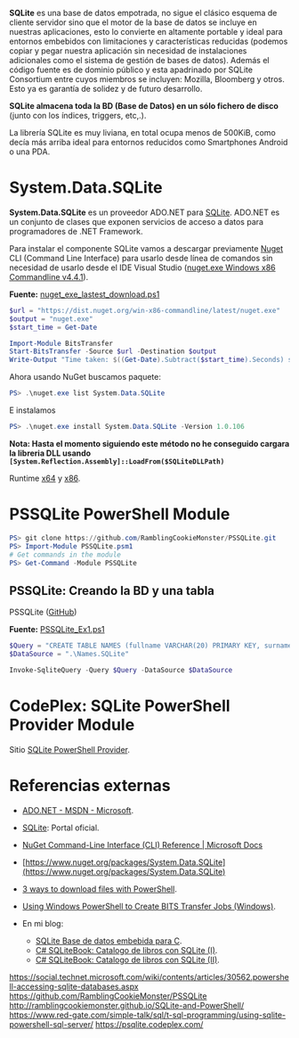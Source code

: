 **SQLite** es una base de datos empotrada, no sigue el clásico esquema de cliente servidor sino que el motor de la base de datos se incluye en nuestras aplicaciones, esto lo convierte en altamente portable y ideal para entornos embebidos con limitaciones y características reducidas (podemos copiar y pegar nuestra aplicación sin necesidad de instalaciones adicionales como el sistema de gestión de bases de datos). Además el código fuente es de dominio público y esta apadrinado por SQLite Consortium entre cuyos miembros se incluyen: Mozilla, Bloomberg y otros. Esto ya es garantía de solidez y de futuro desarrollo.

**SQLite almacena toda la BD (Base de Datos) en un sólo fichero de disco** (junto con los índices, triggers, etc,.).

La librería SQLite es muy liviana, en total ocupa menos de 500KiB, como decía más arriba ideal para entornos reducidos como Smartphones Android o una PDA.

# System.Data.SQLite

**System.Data.SQLite** es un proveedor ADO.NET para [SQLite](https://www.sqlite.org/). ADO.NET es un conjunto de clases que exponen servicios de acceso a datos para programadores de .NET Framework.

Para instalar el componente SQLite vamos a descargar previamente [Nuget](https://www.nuget.org/downloads) CLI (Command Line Interface) para usarlo desde línea de comandos sin necesidad de usarlo desde el IDE Visual Studio ([nuget.exe Windows x86 Commandline v4.4.1](https://dist.nuget.org/win-x86-commandline/latest/nuget.exe)).

**Fuente:** [nuget_exe_lastest_download.ps1](/src/bases_de_datos/sqlite/nuget_exe_lastest_download.ps1)

```powershell
$url = "https://dist.nuget.org/win-x86-commandline/latest/nuget.exe"
$output = "nuget.exe"
$start_time = Get-Date

Import-Module BitsTransfer
Start-BitsTransfer -Source $url -Destination $output
Write-Output "Time taken: $((Get-Date).Subtract($start_time).Seconds) second(s)"
```

Ahora usando NuGet buscamos paquete:

```powershell
PS> .\nuget.exe list System.Data.SQLite
```

E instalamos 

```powershell
PS> .\nuget.exe install System.Data.SQLite -Version 1.0.106  
```

**Nota: Hasta el momento siguiendo este método no he conseguido cargara la libreria DLL usando `[System.Reflection.Assembly]::LoadFrom($SQLiteDLLPath)`** 

Runtime [x64](http://www.microsoft.com/en-gb/download/details.aspx?id=13523) y 
[x86](http://www.microsoft.com/en-us/download/details.aspx?id=8328).


# PSSQLite PowerShell Module

```powershell
PS> git clone https://github.com/RamblingCookieMonster/PSSQLite.git
PS> Import-Module PSSQLite.psm1
# Get commands in the module
PS> Get-Command -Module PSSQLite
```

## PSSQLite: Creando la BD y una tabla

PSSQLite ([GitHub](https://github.com/RamblingCookieMonster/PSSQLite)) 


**Fuente:** [PSSQLite_Ex1.ps1](/src/bases_de_datos/sqlite/PSSQLite_Ex1.ps1) 

```powershell
$Query = "CREATE TABLE NAMES (fullname VARCHAR(20) PRIMARY KEY, surname TEXT, givenname TEXT, BirthDate DATETIME)"
$DataSource = ".\Names.SQLite"

Invoke-SqliteQuery -Query $Query -DataSource $DataSource
```

# CodePlex: SQLite PowerShell Provider Module

Sitio [SQLite PowerShell Provider](https://psqlite.codeplex.com/).

# Referencias externas

* [ADO.NET - MSDN - Microsoft](https://msdn.microsoft.com/es-es/library/e80y5yhx(v=vs.110).aspx).
* [SQLite](https://www.sqlite.org/): Portal oficial.
* [NuGet Command-Line Interface (CLI) Reference | Microsoft Docs](https://docs.microsoft.com/es-es/nuget/tools/nuget-exe-cli-reference)
* [https://www.nuget.org/packages/System.Data.SQLite](https://www.nuget.org/packages/System.Data.SQLite)
* [3 ways to download files with PowerShell](https://blog.jourdant.me/post/3-ways-to-download-files-with-powershell).
* [Using Windows PowerShell to Create BITS Transfer Jobs (Windows)](https://msdn.microsoft.com/en-us/library/windows/desktop/ee663885(v=vs.85).aspx).

* En mi blog:
	* [SQLite Base de datos embebida para C](https://ikerlandajuela.wordpress.com/2015/11/30/sqlite-base-de-datos-embebida-para-c/).
	* [C# SQLiteBook: Catalogo de libros con SQLite (I)](https://ikerlandajuela.wordpress.com/2016/08/28/c-sqlitebook-catalogo-de-libros-con-sqlite-i/).
	* [C# SQLiteBook: Catalogo de libros con SQLite (II)](https://ikerlandajuela.wordpress.com/2016/08/29/c-sqlitebook-catalogo-de-libros-con-sqlite-ii/).

https://social.technet.microsoft.com/wiki/contents/articles/30562.powershell-accessing-sqlite-databases.aspx
https://github.com/RamblingCookieMonster/PSSQLite
http://ramblingcookiemonster.github.io/SQLite-and-PowerShell/
https://www.red-gate.com/simple-talk/sql/t-sql-programming/using-sqlite-powershell-sql-server/
https://psqlite.codeplex.com/